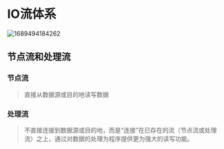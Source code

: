 # IO流体系

![1689494184262](https://twoapes.oss-cn-shenzhen.aliyuncs.com/image/1689494184262.jpg)

## 节点流和处理流

### 节点流

> 直接从数据源或目的地读写数据

### 处理流

> 不直接连接到数据源或目的地，而是“连接”在已存在的流（节点流或处理流）之上，通过对数据的处理为程序提供更为强大的读写功能。
